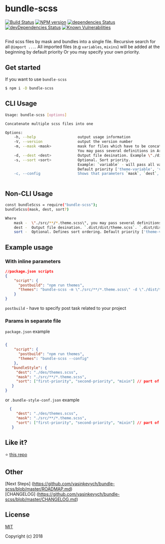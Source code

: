 # bundle-scss

[![Build Status](https://travis-ci.org/vasinkevych/bundle-scss.svg?branch=master)](https://travis-ci.org/vasinkevych/bundle-scss)
[![NPM version](http://img.shields.io/npm/v/bundle-scss.svg)](https://www.npmjs.com/package/bundle-scss)
[![dependencies Status](https://david-dm.org/vasinkevych/bundle-scss.svg)](https://david-dm.org/vasinkevych/bundle-scss)
[![devDependencies Status](https://david-dm.org/vasinkevych/bundle-scss/dev-status.svg)](https://david-dm.org/vasinkevych/bundle-scss?type=dev)
[![Known Vulnerabilities](https://snyk.io/test/github/vasinkevych/bundle-scss/badge.svg?targetFile=package.json)](https://snyk.io/test/github/vasinkevych/bundle-scss?targetFile=package.json)
##
Find scss files by mask and bundles into a single file. Recursive search for all `@import ...`.
All imported files (e.g `variables`, `mixins`) will be added at the beginning by default priority 
Or you may specify your own priority.

## Get started
If you want to use `bundle-scss`
```sh
$ npm i -D bundle-scss
```
## CLI Usage
```sh
Usage: bundle-scss [options]

Concatenate multiple scss files into one

Options:
    -h, --help                   output usage information
    -V, --version                output the version number
    -m, --mask <mask>            mask for files which have to be concatenate. Example \"./src/**/*.theme.scss\". 
                                 You may pass several definitions in Array  
    -d, --dest <dest>            Output file desination. Example \"./dist/themes.scss\"  
    -s, --sort <sort>            Optional. Sort priority.     
                                 Example: `variable` - will pass all variables files at the beginning
                                 Default priority ['theme-variable', 'variable', 'mixin']"
    -c, --config                 Shows that parameters `mask`, `dest`, `sort`(optional) should be specified in `package-json` or `.bundle-style-conf.json`    
  
```
## Non-CLI Usage
```sh
const bundleScss = require("bundle-scss");
bundleScss(mask, dest, sort?)

Where
    mask -  \"./src/**/*.theme.scss\", you may pass several definitions in Array
    dest -  Output file desination. `.dist/dist/theme.scss`. `.dist/dist/` will be created, if it not exist 
    sort -  Optional. Defines sort ordering. Default priority ['theme-variable', 'variable', 'mixin']"
```
## Example usage

### With inline parameters

```json
//package.json scripts
{
    "script": {
      "postbuild": "npm run themes",
      "themes": "bundle-scss -m \"./src/**/*.theme.scss\" -d \"./dist/themes.scss\""
    }
}
```
`postbuild` - have to specify post task related to your project

### Params in separate file
`package.json` example
```json

{
    "script": {
      "postbuild": "npm run themes",
      "themes": "bundle-scss --config"
    },
   "bundleStyle": {
     "dest": "./des/themes.scss",
     "mask": "./src/**/*.theme.scss",
     "sort": ["first-priority", "second-priority", "mixin"] // part of filenames
   }
}
```
or `.bundle-style-conf.json` example
```json
  {
     "dest": "./des/themes.scss",
     "mask": "./src/**/*.theme.scss",
     "sort": ["first-priority", "second-priority", "mixin"] // part of filenames
   }
```
## Like it?

:star: [this repo](https://github.com/vasinkevych/bundle-scss)

## Other

[Next Steps] (https://github.com/vasinkevych/bundle-scss/blob/master/ROADMAP.md)  
[CHANGELOG] (https://github.com/vasinkevych/bundle-scss/blob/master/CHANGELOG.md)  

## License

[MIT](http://opensource.org/licenses/MIT)

Copyright (c) 2018